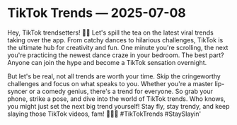 # TikTok Trends — 2025-07-08

Hey, TikTok trendsetters! 📱💫 Let's spill the tea on the latest viral trends taking over the app. From catchy dances to hilarious challenges, TikTok is the ultimate hub for creativity and fun. One minute you're scrolling, the next you're practicing the newest dance craze in your bedroom. The best part? Anyone can join the hype and become a TikTok sensation overnight. 

But let's be real, not all trends are worth your time. Skip the cringeworthy challenges and focus on what speaks to you. Whether you're a master lip-syncer or a comedy genius, there's a trend for everyone. So grab your phone, strike a pose, and dive into the world of TikTok trends. Who knows, you might just set the next big trend yourself! Stay fly, stay trendy, and keep slaying those TikTok videos, fam! 🌟💃🏽 #TikTokTrends #StaySlayin'